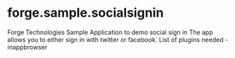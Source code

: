 # forge.sample.socialsignin
Forge Technologies Sample Application to demo social sign in
The app allows you to either sign in with twitter or facebook. 
List of plugins needed
-inappbrowser

